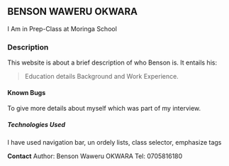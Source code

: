 ## __BENSON WAWERU OKWARA__

I Am in Prep-Class at Moringa School

### **Description**
This website is about a brief description of who Benson is. It entails his:
> Education details
> Background and
> Work Experience.

#### **Known Bugs**
To give more details about myself which was part of my interview.

##### **Technologies Used**
I have used navigation bar, un ordely lists, class selector, emphasize tags

__Contact__
Author: Benson Waweru OKWARA
Tel: 0705816180
